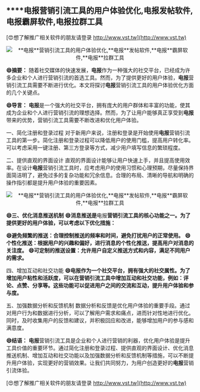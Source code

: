 ## ****电报**营销引流工具的用户体验优化,**电报**发帖软件,**电报**霸屏软件,**电报**拉群工具**

[😍想了解推广相关软件的朋友请登录 http://www.vst.tw](http://www.vst.tw)

 <center><img src="https://vst.tw/MP4/tuiguang/png/8.png" alt="**电报**营销引流工具的用户体验优化,**电报**发帖软件,**电报**霸屏软件,**电报**拉群工具"></center>

**😄摘要：**
随着社交媒体的快速发展，**电报**作为一种强大的社交平台，已经成为许多企业和个人进行营销引流的首选工具。然而，为了提供更好的用户体验，**电报**营销引流工具需要不断进行优化。本文将探讨**电报**营销引流工具的用户体验优化方面的几个关键点。

**😄导言：**
**电报**是一个强大的社交平台，拥有庞大的用户群体和丰富的功能，使其成为企业和个人进行营销引流的理想选择。然而，为了让用户能够真正享受到**电报**带来的优势，营销引流工具需要不断改进和优化用户体验。

一、简化注册和登录过程
对于新用户来说，注册和登录是开始使用**电报**营销引流工具的第一步。简化注册和登录过程可以降低用户的使用门槛，提高用户转化率。可以考虑采用一键注册、第三方登录等方式，减少用户填写信息的繁琐程度。

二、提供直观的界面设计
直观的界面设计能够让用户快速上手，并且提高使用效率。在设计**电报**营销引流工具时，应考虑用户的使用习惯和心理预期，尽量保持界面简洁明了，避免过多的复杂功能和冗余信息。合理的布局、清晰的导航和明确的操作指引都是提升用户体验的重要因素。

 <center><img src="https://vst.tw/MP4/tuiguang/png/1.png" alt="**电报**营销引流工具的用户体验优化,**电报**发帖软件,**电报**霸屏软件,**电报**拉群工具"></center>

**😄三、优化消息推送机制**
**😄消息推送是**电报**营销引流工具的核心功能之一。为了提供更好的用户体验，可以考虑以下优化措施：**

**😄避免频繁的推送：合理控制推送的频率和时间，避免打扰用户的正常使用。**
**😄个性化推送：根据用户的兴趣和偏好，进行消息的个性化推送，提高用户对消息的关注度。**
**😄可定制的推送设置：允许用户自定义推送方式和内容，满足不同用户的需求。**

四、增加互动和社交功能
**😄**电报**作为一个社交平台，拥有强大的社交属性。为了增加用户粘性和活跃度，可以在营销引流工具中增加互动和社交功能，例如：评论、点赞、分享等。这些功能可以促进用户之间的交流和互动，提升用户体验和参与度。**

五、加强数据分析和反馈机制
数据分析和反馈是优化用户体验的重要手段。通过对用户行为和数据进行分析，可以了解用户需求和痛点，进而针对性地进行优化。同时，及时收集用户的反馈和建议，并积极回应和改进，能够增加用户的参与感和满意度。

**😄结语：**
**电报**营销引流工具是企业和个人进行营销的利器，优化用户体验是提升工具价值的重要环节。通过简化注册和登录过程、提供直观的界面设计、优化消息推送机制、增加互动和社交功能以及加强数据分析和反馈机制等措施，可以不断提升用户体验，实现更好的营销效果。让我们共同努力，为用户创造更好的**电报**营销引流体验。

[😍想了解推广相关软件的朋友请登录 http://www.vst.tw](http://www.vst.tw)



